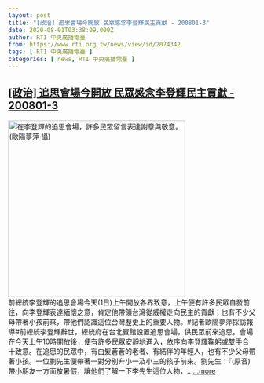 ```yaml
---
layout: post
title: "[政治] 追思會場今開放 民眾感念李登輝民主貢獻 - 200801-3"
date: 2020-08-01T03:38:09.000Z
author: RTI 中央廣播電臺
from: https://www.rti.org.tw/news/view/id/2074342
tags: [ RTI 中央廣播電臺 ]
categories: [ news, RTI 中央廣播電臺 ]
---
```

<!--1596253089000-->
[[政治] 追思會場今開放 民眾感念李登輝民主貢獻 - 200801-3](https://www.rti.org.tw/news/view/id/2074342)
------

<div>
<img src="https://static.rti.org.tw/assets/thumbnails/2020/08/01/756d421db1726bf92539c8ba2e0f93ef.jpg" width="360" alt="在李登輝的追思會場，許多民眾留言表達謝意與敬意。(歐陽夢萍 攝)" title="在李登輝的追思會場，許多民眾留言表達謝意與敬意。(歐陽夢萍 攝)"><br>前總統李登輝的追思會場今天(1日)上午開放各界致意，上午便有許多民眾自發前往，向李登輝表達緬懷之意，肯定他帶領台灣從威權走向民主的貢獻；也有不少父母帶著小孩前來，帶他們認識這位台灣歷史上的重要人物。#記者歐陽夢萍採訪報導#前總統李登輝辭世，總統府在台北賓館設置追思會場，供民眾前來追思。會場在今天上午10時開放後，便有許多民眾安靜地進入，依序向李登輝鞠躬或雙手合十致意。在追思的民眾中，有白髮蒼蒼的老者、有結伴的年輕人，也有不少父母帶著小孩。一位劉先生便帶著一對分別升小一及小三的孩子前來。劉先生：『(原音)帶小朋友一方面放暑假，讓他們了解一下李先生這位人物，...<a target="_blank" href="https://www.rti.org.tw/news/view/id/2074342">...more</a>
</div>
